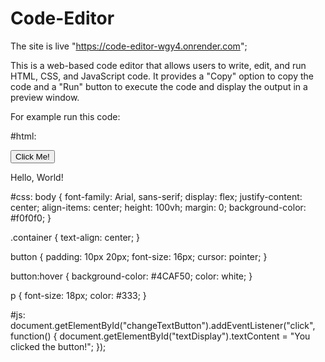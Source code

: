# Code-Editor

The site is live "https://code-editor-wgy4.onrender.com";

This is a web-based code editor that allows users to write, edit, and run HTML, CSS, and JavaScript code. It provides a "Copy" option to copy the code and a "Run" button to execute the code and display the output in a preview window.

For example run this code:

#html:
<!DOCTYPE html>
<html lang="en">
<head>
    <meta charset="UTF-8">
    <meta name="viewport" content="width=device-width, initial-scale=1.0">
    <title>Button Click Example</title>
    <link rel="stylesheet" href="styles.css">
</head>
<body>
    <div class="container">
        <button id="changeTextButton">Click Me!</button>
        <p id="textDisplay">Hello, World!</p>
    </div>
    <script src="script.js"></script>
</body>
</html>


#css:
body {
    font-family: Arial, sans-serif;
    display: flex;
    justify-content: center;
    align-items: center;
    height: 100vh;
    margin: 0;
    background-color: #f0f0f0;
}

.container {
    text-align: center;
}

button {
    padding: 10px 20px;
    font-size: 16px;
    cursor: pointer;
}

button:hover {
    background-color: #4CAF50;
    color: white;
}

p {
    font-size: 18px;
    color: #333;
}



#js:
document.getElementById("changeTextButton").addEventListener("click", function() {
    document.getElementById("textDisplay").textContent = "You clicked the button!";
});
